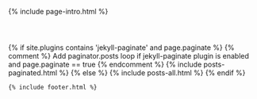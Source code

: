 {% include page-intro.html %}

<main id="main" class="page-content" aria-label="Content">
  <div class="index inner">
    <div>
      <header class="section-title">
      </header>
      <div class="entries">
        {% if site.plugins contains 'jekyll-paginate' and page.paginate %}
          {% comment %}
            Add paginator.posts loop if jekyll-paginate plugin is enabled
            and page.paginate == true
          {% endcomment %}
          {% include posts-paginated.html %}
        {% else %}
          {% include posts-all.html %}
        {% endif %}
      </div>
    </div>

    {% include footer.html %}
  </div>
</main>
